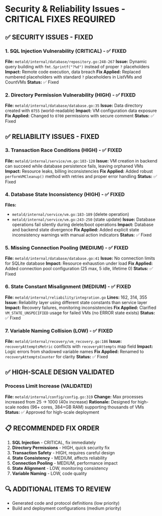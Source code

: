 # Security & Reliability Issues - CRITICAL FIXES REQUIRED

## ✅ SECURITY ISSUES - FIXED

### 1. SQL Injection Vulnerability (CRITICAL) - ✅ FIXED
**File:** `metald/internal/database/repository.go:248-267`
**Issue:** Dynamic query building with `fmt.Sprintf("?%d")` instead of proper `?` placeholders
**Impact:** Remote code execution, data breach
**Fix Applied:** Replaced numbered placeholders with standard `?` placeholders in ListVMs and CountVMs
**Status:** ✅ Fixed

### 2. Directory Permission Vulnerability (HIGH) - ✅ FIXED
**File:** `metald/internal/database/database.go:35`
**Issue:** Data directory created with `0755` (world-readable)
**Impact:** VM configuration data exposure
**Fix Applied:** Changed to `0700` permissions with secure comment
**Status:** ✅ Fixed

## ✅ RELIABILITY ISSUES - FIXED

### 3. Transaction Race Conditions (HIGH) - ✅ FIXED
**File:** `metald/internal/service/vm.go:103-120`
**Issue:** VM creation in backend can succeed while database persistence fails, leaving orphaned VMs
**Impact:** Resource leaks, billing inconsistencies
**Fix Applied:** Added robust `performVMCleanup()` method with retries and proper error handling
**Status:** ✅ Fixed

### 4. Database State Inconsistency (HIGH) - ✅ FIXED
**Files:** 
- `metald/internal/service/vm.go:183-189` (delete operation)
- `metald/internal/service/vm.go:243-250` (state update)
**Issue:** Database operations fail silently during delete/boot operations
**Impact:** Database and backend state divergence
**Fix Applied:** Added explicit state inconsistency warnings with manual action indicators
**Status:** ✅ Fixed

### 5. Missing Connection Pooling (MEDIUM) - ✅ FIXED
**File:** `metald/internal/database/database.go:41`
**Issue:** No connection limits for SQLite database
**Impact:** Resource exhaustion under load
**Fix Applied:** Added connection pool configuration (25 max, 5 idle, lifetime 0)
**Status:** ✅ Fixed

### 6. State Constant Misalignment (MEDIUM) - ✅ FIXED
**File:** `metald/internal/reliability/integration.go`
**Lines:** 162, 314, 355
**Issue:** Reliability layer using different state constants than service layer
**Impact:** Recovery failures, monitoring inconsistencies
**Fix Applied:** Clarified `VM_STATE_UNSPECIFIED` usage for failed VMs (no ERROR state exists)
**Status:** ✅ Fixed

### 7. Variable Naming Collision (LOW) - ✅ FIXED
**File:** `metald/internal/recovery/vm_recovery.go:186`
**Issue:** `recoveryAttemptsMetric` conflicts with `recoveryAttempts` map field
**Impact:** Logic errors from shadowed variable names
**Fix Applied:** Renamed to `recoveryAttemptsCounter` for clarity
**Status:** ✅ Fixed

## ✅ HIGH-SCALE DESIGN VALIDATED

### Process Limit Increase (VALIDATED)
**File:** `metald/internal/config/config.go:319`
**Change:** Max processes increased from 25 → 1000 (40x increase)
**Rationale:** Designed for high-scale nodes (96+ cores, 384+GB RAM) supporting thousands of VMs
**Status:** ✅ Approved for high-scale deployment

## 📋 RECOMMENDED FIX ORDER

1. **SQL Injection** - CRITICAL, fix immediately
2. **Directory Permissions** - HIGH, quick security fix
3. **Transaction Safety** - HIGH, requires careful design
4. **State Consistency** - MEDIUM, affects reliability
5. **Connection Pooling** - MEDIUM, performance impact
6. **State Alignment** - LOW, monitoring consistency
7. **Variable Naming** - LOW, code quality

## 🔍 ADDITIONAL ITEMS TO REVIEW

- Generated code and protocol definitions (low priority)
- Build and deployment configurations (medium priority)
